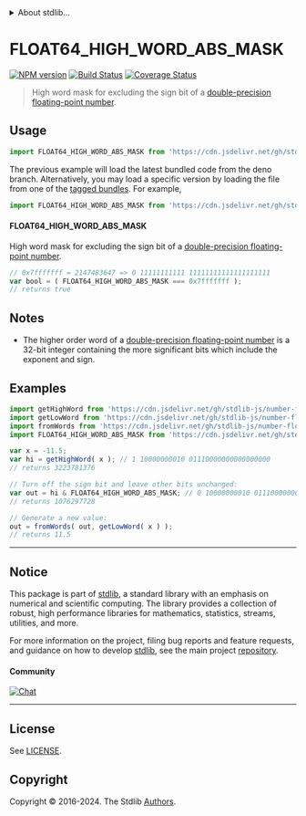 <!--

@license Apache-2.0

Copyright (c) 2022 The Stdlib Authors.

Licensed under the Apache License, Version 2.0 (the "License");
you may not use this file except in compliance with the License.
You may obtain a copy of the License at

   http://www.apache.org/licenses/LICENSE-2.0

Unless required by applicable law or agreed to in writing, software
distributed under the License is distributed on an "AS IS" BASIS,
WITHOUT WARRANTIES OR CONDITIONS OF ANY KIND, either express or implied.
See the License for the specific language governing permissions and
limitations under the License.

-->


<details>
  <summary>
    About stdlib...
  </summary>
  <p>We believe in a future in which the web is a preferred environment for numerical computation. To help realize this future, we've built stdlib. stdlib is a standard library, with an emphasis on numerical and scientific computation, written in JavaScript (and C) for execution in browsers and in Node.js.</p>
  <p>The library is fully decomposable, being architected in such a way that you can swap out and mix and match APIs and functionality to cater to your exact preferences and use cases.</p>
  <p>When you use stdlib, you can be absolutely certain that you are using the most thorough, rigorous, well-written, studied, documented, tested, measured, and high-quality code out there.</p>
  <p>To join us in bringing numerical computing to the web, get started by checking us out on <a href="https://github.com/stdlib-js/stdlib">GitHub</a>, and please consider <a href="https://opencollective.com/stdlib">financially supporting stdlib</a>. We greatly appreciate your continued support!</p>
</details>

# FLOAT64_HIGH_WORD_ABS_MASK

[![NPM version][npm-image]][npm-url] [![Build Status][test-image]][test-url] [![Coverage Status][coverage-image]][coverage-url] <!-- [![dependencies][dependencies-image]][dependencies-url] -->

> High word mask for excluding the sign bit of a [double-precision floating-point number][ieee754].



<section class="usage">

## Usage

<!-- eslint-disable id-length -->

```javascript
import FLOAT64_HIGH_WORD_ABS_MASK from 'https://cdn.jsdelivr.net/gh/stdlib-js/constants-float64-high-word-abs-mask@deno/mod.js';
```
The previous example will load the latest bundled code from the deno branch. Alternatively, you may load a specific version by loading the file from one of the [tagged bundles](https://github.com/stdlib-js/constants-float64-high-word-abs-mask/tags). For example,

```javascript
import FLOAT64_HIGH_WORD_ABS_MASK from 'https://cdn.jsdelivr.net/gh/stdlib-js/constants-float64-high-word-abs-mask@v0.2.0-deno/mod.js';
```

#### FLOAT64_HIGH_WORD_ABS_MASK

High word mask for excluding the sign bit of a [double-precision floating-point number][ieee754].

<!-- eslint-disable id-length -->

```javascript
// 0x7fffffff = 2147483647 => 0 11111111111 11111111111111111111
var bool = ( FLOAT64_HIGH_WORD_ABS_MASK === 0x7fffffff );
// returns true
```

</section>

<!-- /.usage -->

<section class="notes">

## Notes

-   The higher order word of a [double-precision floating-point number][ieee754] is a 32-bit integer containing the more significant bits which include the exponent and sign.

</section>

<!-- /.notes -->

<section class="examples">

## Examples

<!-- eslint-disable id-length -->

<!-- eslint no-undef: "error" -->

```javascript
import getHighWord from 'https://cdn.jsdelivr.net/gh/stdlib-js/number-float64-base-get-high-word@deno/mod.js';
import getLowWord from 'https://cdn.jsdelivr.net/gh/stdlib-js/number-float64-base-get-low-word@deno/mod.js';
import fromWords from 'https://cdn.jsdelivr.net/gh/stdlib-js/number-float64-base-from-words@deno/mod.js';
import FLOAT64_HIGH_WORD_ABS_MASK from 'https://cdn.jsdelivr.net/gh/stdlib-js/constants-float64-high-word-abs-mask@deno/mod.js';

var x = -11.5;
var hi = getHighWord( x ); // 1 10000000010 01110000000000000000
// returns 3223781376

// Turn off the sign bit and leave other bits unchanged:
var out = hi & FLOAT64_HIGH_WORD_ABS_MASK; // 0 10000000010 01110000000000000000
// returns 1076297728

// Generate a new value:
out = fromWords( out, getLowWord( x ) );
// returns 11.5
```

</section>

<!-- /.examples -->

<!-- C interface documentation. -->



<!-- Section for related `stdlib` packages. Do not manually edit this section, as it is automatically populated. -->

<section class="related">

</section>

<!-- /.related -->

<!-- Section for all links. Make sure to keep an empty line after the `section` element and another before the `/section` close. -->


<section class="main-repo" >

* * *

## Notice

This package is part of [stdlib][stdlib], a standard library with an emphasis on numerical and scientific computing. The library provides a collection of robust, high performance libraries for mathematics, statistics, streams, utilities, and more.

For more information on the project, filing bug reports and feature requests, and guidance on how to develop [stdlib][stdlib], see the main project [repository][stdlib].

#### Community

[![Chat][chat-image]][chat-url]

---

## License

See [LICENSE][stdlib-license].


## Copyright

Copyright &copy; 2016-2024. The Stdlib [Authors][stdlib-authors].

</section>

<!-- /.stdlib -->

<!-- Section for all links. Make sure to keep an empty line after the `section` element and another before the `/section` close. -->

<section class="links">

[npm-image]: http://img.shields.io/npm/v/@stdlib/constants-float64-high-word-abs-mask.svg
[npm-url]: https://npmjs.org/package/@stdlib/constants-float64-high-word-abs-mask

[test-image]: https://github.com/stdlib-js/constants-float64-high-word-abs-mask/actions/workflows/test.yml/badge.svg?branch=v0.2.0
[test-url]: https://github.com/stdlib-js/constants-float64-high-word-abs-mask/actions/workflows/test.yml?query=branch:v0.2.0

[coverage-image]: https://img.shields.io/codecov/c/github/stdlib-js/constants-float64-high-word-abs-mask/main.svg
[coverage-url]: https://codecov.io/github/stdlib-js/constants-float64-high-word-abs-mask?branch=main

<!--

[dependencies-image]: https://img.shields.io/david/stdlib-js/constants-float64-high-word-abs-mask.svg
[dependencies-url]: https://david-dm.org/stdlib-js/constants-float64-high-word-abs-mask/main

-->

[chat-image]: https://img.shields.io/gitter/room/stdlib-js/stdlib.svg
[chat-url]: https://app.gitter.im/#/room/#stdlib-js_stdlib:gitter.im

[stdlib]: https://github.com/stdlib-js/stdlib

[stdlib-authors]: https://github.com/stdlib-js/stdlib/graphs/contributors

[umd]: https://github.com/umdjs/umd
[es-module]: https://developer.mozilla.org/en-US/docs/Web/JavaScript/Guide/Modules

[deno-url]: https://github.com/stdlib-js/constants-float64-high-word-abs-mask/tree/deno
[deno-readme]: https://github.com/stdlib-js/constants-float64-high-word-abs-mask/blob/deno/README.md
[umd-url]: https://github.com/stdlib-js/constants-float64-high-word-abs-mask/tree/umd
[umd-readme]: https://github.com/stdlib-js/constants-float64-high-word-abs-mask/blob/umd/README.md
[esm-url]: https://github.com/stdlib-js/constants-float64-high-word-abs-mask/tree/esm
[esm-readme]: https://github.com/stdlib-js/constants-float64-high-word-abs-mask/blob/esm/README.md
[branches-url]: https://github.com/stdlib-js/constants-float64-high-word-abs-mask/blob/main/branches.md

[stdlib-license]: https://raw.githubusercontent.com/stdlib-js/constants-float64-high-word-abs-mask/main/LICENSE

[ieee754]: https://en.wikipedia.org/wiki/IEEE_754-1985

</section>

<!-- /.links -->
